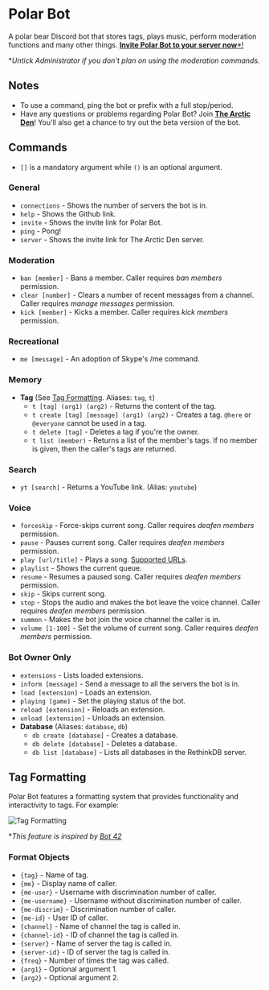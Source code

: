 # Polar Bot
A polar bear Discord bot that stores tags, plays music, perform moderation functions and many other things. [**Invite Polar Bot to your server now***!](https://discordapp.com/oauth2/authorize?client_id=294708056112234497&scope=bot&permissions=406121544&response_type=code&redirect_uri=https%3A%2F%2Fgithub.com%2Fpolar-rex%2FPolar-Bot)

**Untick Administrator if you don't plan on using the moderation commands.*

## Notes
* To use a command, ping the bot or prefix with a full stop/period.
* Have any questions or problems regarding Polar Bot? Join [**The Arctic Den**](https://discord.gg/invite/5cxuTyN)! You'll also get a chance to try out the beta version of the bot.

## Commands
* `[]` is a mandatory argument while `()` is an optional argument.

### General
* `connections` - Shows the number of servers the bot is in.
* `help` - Shows the Github link.
* `invite` - Shows the invite link for Polar Bot.
* `ping` - Pong!
* `server` - Shows the invite link for The Arctic Den server.

### Moderation
* `ban [member]` - Bans a member. Caller requires *ban members* permission.
* `clear [number]` - Clears a number of recent messages from a channel. Caller requires *manage messages* permission.
* `kick [member]` - Kicks a member. Caller requires *kick members* permission.

### Recreational
* `me [message]` - An adoption of Skype's /me command.

### Memory
* **Tag** (See [Tag Formatting](https://github.com/polar-rex/Polar-Bot#tag-formatting). Aliases: `tag`, `t`)
  * `t [tag] (arg1) (arg2)` - Returns the content of the tag.
  * `t create [tag] [message] (arg1) (arg2)` - Creates a tag. `@here` or `@everyone` cannot be used in a tag.
  * `t delete [tag]` - Deletes a tag if you're the owner.
  * `t list (member)` - Returns a list of the member's tags. If no member is given, then the caller's tags are returned.

### Search
* `yt [search]` - Returns a YouTube link. (Alias: `youtube`)

### Voice
* `forceskip` - Force-skips current song. Caller requires  *deafen members* permission.
* `pause` - Pauses current song. Caller requires *deafen members* permission.
* `play [url/title]` - Plays a song. [Supported URLs](https://rg3.github.io/youtube-dl/supportedsites.html).
* `playlist` - Shows the current queue.
* `resume` - Resumes a paused song. Caller requires *deafen members* permission.
* `skip` - Skips current song.
* `stop` - Stops the audio and makes the bot leave the voice channel. Caller requires *deafen members* permission.
* `summon` - Makes the bot join the voice channel the caller is in.
* `volume [1-100]` - Set the volume of current song. Caller requires *deafen members* permission.

### Bot Owner Only
* `extensions` - Lists loaded extensions.
* `inform [message]` - Send a message to all the servers the bot is in.
* `load [extension]` - Loads an extension.
* `playing [game]` - Set the playing status of the bot.
* `reload [extension]` - Reloads an extension.
* `unload [extension]` - Unloads an extension.
* **Database** (Aliases: `database`, `db`)
  * `db create [database]` - Creates a database.
  * `db delete [database]` - Deletes a database.
  * `db list [database]` - Lists all databases in the RethinkDB server.

## Tag Formatting
Polar Bot features a formatting system that provides functionality and interactivity to tags. For example:

![Tag Formatting](https://i.imgur.com/C53wob5.png)

**This feature is inspired by [Bot 42](https://fennekid.github.io/beta/yna.html)*

### Format Objects
* `{tag}` - Name of tag.
* `{me}` - Display name of caller.
* `{me-user}` - Username with discrimination number of caller.
* `{me-username}` - Username without discrimination number of caller.
* `{me-discrim}` - Discrimination number of caller.
* `{me-id}` - User ID of caller.
* `{channel}` - Name of channel the tag is called in.
* `{channel-id}` - ID of channel the tag is called in.
* `{server}` - Name of server the tag is called in.
* `{server-id}` - ID of server the tag is called in.
* `{freq}` - Number of times the tag was called.
* `{arg1}` - Optional argument 1.
* `{arg2}` - Optional argument 2.